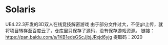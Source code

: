 # Solaris
UE4.22.3开发的3D双人在线竞技解密游戏
由于部分文件过大，不便git上传，就将项目转存至百度云了，仓库里只保存了源码，没有保存游戏资源。
链接：https://pan.baidu.com/s/1KB1edsGScJjbjJRxjd6yjg 
提取码：2020 
